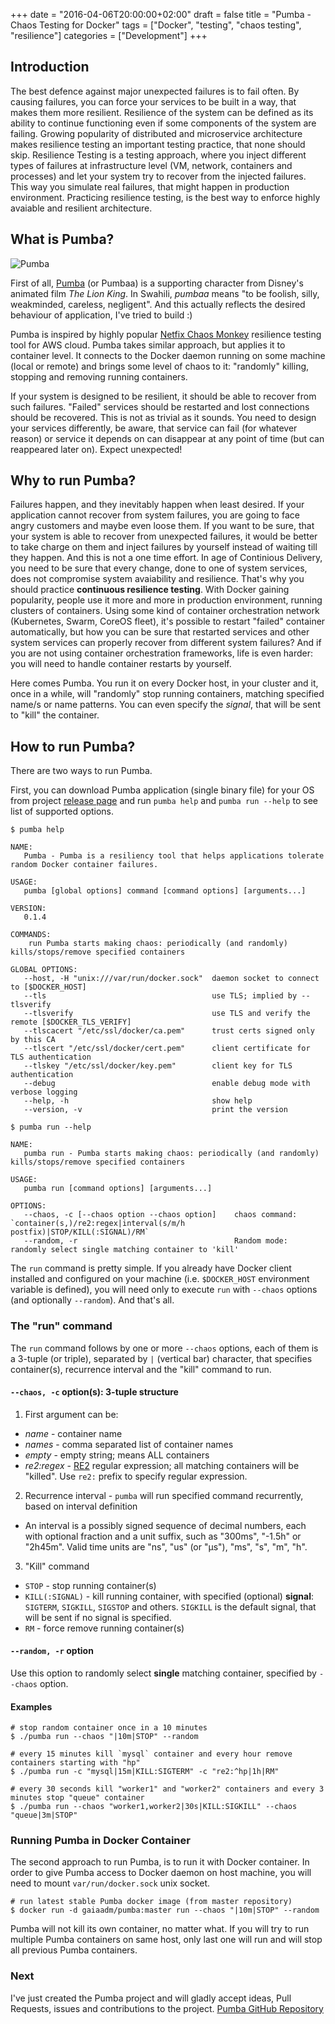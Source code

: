+++
date = "2016-04-06T20:00:00+02:00"
draft = false
title = "Pumba - Chaos Testing for Docker"
tags = ["Docker", "testing", "chaos testing", "resilience"]
categories = ["Development"]
+++

## Introduction

The best defence against major unexpected failures is to fail often. By causing failures, you can force your services to be built in a way, that makes them more resilient.
Resilience of the system can be defined as its ability to continue functioning even if some components of the system are failing. Growing popularity of distributed and microservice architecture makes resilience testing an important testing practice, that none should skip.
Resilience Testing is a testing approach, where you inject different types of failures at infrastructure level (VM, network, containers and  processes) and let your system try to recover from the injected failures. This way you simulate real failures, that might happen in production environment. Practicing resilience testing, is the best way to enforce highly avaiable and resilient architecture.

## What is Pumba?

![Pumba](/img/pumba_docker.png)

First of all, [Pumba](https://en.wikipedia.org/wiki/Timon_and_Pumbaa) (or Pumbaa) is a supporting character from Disney's animated film *The Lion King*. In Swahili, *pumbaa* means "to be foolish, silly, weakminded, careless, negligent". And this actually reflects the desired behaviour of application, I've tried to build :)

Pumba is inspired by highly popular [Netfix Chaos Monkey](https://github.com/Netflix/SimianArmy/wiki/Chaos-Monkey) resilience testing tool for AWS cloud. Pumba takes similar approach, but applies it to container level. It connects to the Docker daemon running on some machine (local or remote) and brings some level of chaos to it: "randomly" killing, stopping and removing running containers.

If your system is designed to be resilient, it should be able to recover from such failures. "Failed" services should be restarted and lost connections should be recovered. This is not as trivial as it sounds. You need to design your services differently, be aware, that service can fail (for whatever reason) or service it depends on can disappear at any point of time (but can reappeared later on). Expect unexpected!

## Why to run Pumba?

Failures happen, and they inevitably happen when least desired. If your application cannot recover from system failures, you are going to face angry customers and maybe even loose them. If you want to be sure, that your system is able to recover from unexpected failures, it would be better to take charge on them and inject failures by yourself instead of waiting till they happen. And this is not a one time effort. In age of Continious Delivery, you need to be sure that every change, done to one of system services, does not compromise system avaiability and resilience. That's why you should practice **continuous resilience testing**.
With Docker gaining popularity, people use it more and more in production environment, running clusters of containers. Using some kind of container orchestration network (Kubernetes, Swarm, CoreOS fleet), it's possible to restart "failed" container automatically, but how you can be sure that restarted services and other system services can properly recover from different system failures? And if you are not using container orchestration frameworks, life is even harder: you will need to handle container restarts by yourself.

Here comes Pumba. You run it on every Docker host, in your cluster and it, once in a while, will "randomly" stop running containers, matching specified name/s or name patterns. You can even specify the *signal*, that will be sent to "kill" the container.

## How to run Pumba?

There are two ways to run Pumba.

First, you can download Pumba application (single binary file) for your OS from project [release page](https://github.com/gaia-adm/pumba/releases) and run `pumba help` and `pumba run --help` to see list of supported options.

```
$ pumba help

NAME:
   Pumba - Pumba is a resiliency tool that helps applications tolerate random Docker container failures.

USAGE:
   pumba [global options] command [command options] [arguments...]

VERSION:
   0.1.4

COMMANDS:
    run	Pumba starts making chaos: periodically (and randomly) kills/stops/remove specified containers

GLOBAL OPTIONS:
   --host, -H "unix:///var/run/docker.sock"  daemon socket to connect to [$DOCKER_HOST]
   --tls                                     use TLS; implied by --tlsverify
   --tlsverify                               use TLS and verify the remote [$DOCKER_TLS_VERIFY]
   --tlscacert "/etc/ssl/docker/ca.pem"      trust certs signed only by this CA
   --tlscert "/etc/ssl/docker/cert.pem"      client certificate for TLS authentication
   --tlskey "/etc/ssl/docker/key.pem"        client key for TLS authentication
   --debug                                   enable debug mode with verbose logging
   --help, -h                                show help
   --version, -v                             print the version
```

```
$ pumba run --help

NAME:
   pumba run - Pumba starts making chaos: periodically (and randomly) kills/stops/remove specified containers

USAGE:
   pumba run [command options] [arguments...]

OPTIONS:
   --chaos, -c [--chaos option --chaos option]    chaos command: `container(s,)/re2:regex|interval(s/m/h postfix)|STOP/KILL(:SIGNAL)/RM`
   --random, -r                                   Random mode: randomly select single matching container to 'kill'
```

The `run` command is pretty simple. If you already have Docker client installed and configured on your machine (i.e. `$DOCKER_HOST` environment variable is defined), you will need only to execute `run` with `--chaos` options (and optionally `--random`). And that's all.

### The "run" command

The `run` command follows by one or more `--chaos` options, each of them is a 3-tuple (or triple), separated by `|` (vertical bar) character, that specifies container(s), recurrence interval and the "kill" command to run.

#### `--chaos, -c` option(s): 3-tuple structure

1. First argument can be:
  - *name* - container name
  - *names* - comma separated list of container names
  - *empty* - empty string; means ALL containers
  - *re2:regex* - [RE2](https://github.com/google/re2/wiki/Syntax) regular expression; all matching containers will be "killed". Use `re2:` prefix to specify regular expression.
2. Recurrence interval - `pumba` will run specified command recurrently, based on interval definition
  - An interval is a possibly signed sequence of decimal numbers, each with optional fraction and a unit suffix, such as "300ms", "-1.5h" or "2h45m". Valid time units are "ns", "us" (or "µs"), "ms", "s", "m", "h".
3. "Kill" command
  - `STOP` - stop running container(s)
  - `KILL(:SIGNAL)` - kill running container, with specified (optional) **signal**: `SIGTERM`, `SIGKILL`, `SIGSTOP` and others. `SIGKILL` is the default signal, that will be sent if no signal is specified.
  - `RM` - force remove running container(s)

#### `--random, -r` option

Use this option to randomly select **single** matching container, specified by `--chaos` option.

#### Examples

```
# stop random container once in a 10 minutes
$ ./pumba run --chaos "|10m|STOP" --random
```

```
# every 15 minutes kill `mysql` container and every hour remove containers starting with "hp"
$ ./pumba run -c "mysql|15m|KILL:SIGTERM" -c "re2:^hp|1h|RM"
```

```
# every 30 seconds kill "worker1" and "worker2" containers and every 3 minutes stop "queue" container
$ ./pumba run --chaos "worker1,worker2|30s|KILL:SIGKILL" --chaos "queue|3m|STOP"
```

### Running Pumba in Docker Container

The second approach to run Pumba, is to run it with Docker container.
In order to give Pumba access to Docker daemon on host machine, you will need to mount `var/run/docker.sock` unix socket.

```
# run latest stable Pumba docker image (from master repository)
$ docker run -d gaiaadm/pumba:master run --chaos "|10m|STOP" --random
```

Pumba will not kill its own container, no matter what. If you will try to run multiple Pumba containers on same host, only last one will run and will stop all previous Pumba containers.

### Next

I've just created the Pumba project and will gladly accept ideas, Pull Requests, issues and contributions to the project.
[Pumba GitHub Repository](https://github.com/gaia-adm/pumba)

